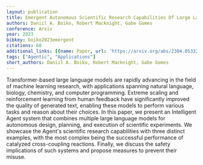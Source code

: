 ```yaml
---
layout: publication
title: Emergent Autonomous Scientific Research Capabilities Of Large Language Models
authors: Daniil A. Boiko, Robert Macknight, Gabe Gomes
conference: Arxiv
year: 2023
bibkey: boiko2023emergent
citations: 60
additional_links: [{name: Paper, url: 'https://arxiv.org/abs/2304.05332'}]
tags: ["Agentic", "Applications"]
short_authors: Daniil A. Boiko, Robert Macknight, Gabe Gomes
---
```

Transformer-based large language models are rapidly advancing in the field of
machine learning research, with applications spanning natural language,
biology, chemistry, and computer programming. Extreme scaling and reinforcement
learning from human feedback have significantly improved the quality of
generated text, enabling these models to perform various tasks and reason about
their choices. In this paper, we present an Intelligent Agent system that
combines multiple large language models for autonomous design, planning, and
execution of scientific experiments. We showcase the Agent's scientific
research capabilities with three distinct examples, with the most complex being
the successful performance of catalyzed cross-coupling reactions. Finally, we
discuss the safety implications of such systems and propose measures to prevent
their misuse.